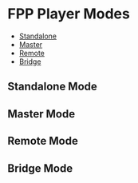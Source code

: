 # FPP Player Modes

- [Standalone](#standalone)
- [Master](#master)
- [Remote](#remote)
- [Bridge](#bridge)


<a name="standalone"></a>
## Standalone Mode


<a name="master"></a>
## Master Mode



<a name="remote"></a>
## Remote Mode



<a name="bridge"></a>
## Bridge Mode